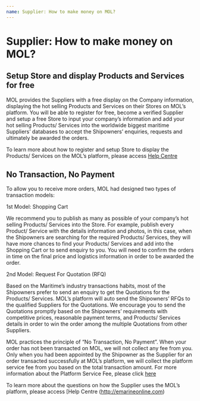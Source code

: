 ```yaml
---
name: Supplier: How to make money on MOL?
---
```


# Supplier: How to make money on MOL?

## Setup Store and display Products and Services for free

MOL provides the Suppliers with a free display on the Company information, displaying the hot selling Products and Services on their Stores on MOL’s platform. You will be able to register for free, become a verified Supplier and setup a free Store to input your company’s information and add your hot selling Products/ Services into the worldwide biggest maritime Suppliers’ databases to accept the Shipowners’ enquiries, requests and ultimately be awarded the orders.

To learn more about how to register and setup Store to display the Products/ Services on the MOL’s platform, please access [Help Centre](http://emarineonline.com)

## No Transaction, No Payment

To allow you to receive more orders, MOL had designed two types of transaction models:

1st Model: Shopping Cart

We recommend you to publish as many as possible of your company’s hot selling Products/ Services into the Store. For example, publish every Product/ Service with the details information and photos, in this case, when the Shipowners are searching for the required Products/ Services, they will have more chances to find your Products/ Services and add into the Shopping Cart or to send enquiry to you. You will need to confirm the orders in time on the final price and logistics information in order to be awarded the order.

2nd Model: Request For Quotation (RFQ)

Based on the Maritime’s industry transactions habits, most of the Shipowners prefer to send an enquiry to get the Quotations for the Products/ Services.  MOL’s platform will auto send the Shipowners’ RFQs to the qualified Suppliers for the Quotations. We encourage you to send the Quotations promptly based on the Shipowners’ requirements with competitive prices, reasonable payment terms, and Products/ Services details in order to win the order among the multiple Quotations from other Suppliers.

MOL practices the principle of “No Transaction, No Payment”. When your order has not been transacted on MOL, we will not collect any fee from you. Only when you had been appointed by the Shipowner as the Supplier for an order transacted successfully at MOL’s platform, we will collect the platform service fee from you based on the total transaction amount. For more information about the Platform Service Fee, please click [here](http://emarineonline.com)

To learn more about the questions on how the Supplier uses the MOL’s platform, please access [Help Centre (http://emarineonline.com)
